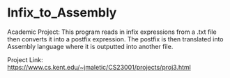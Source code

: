 # Infix_to_Assembly
Academic Project: This program reads in infix expressions from a .txt file then converts it into a postfix expression. The postfix is then translated into Assembly language where it is outputted into another file. 

Project Link: https://www.cs.kent.edu/~jmaletic/CS23001/projects/proj3.html
